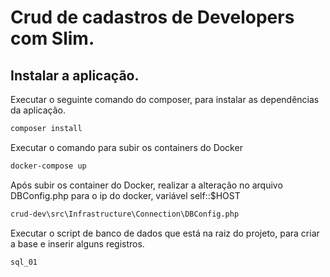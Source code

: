 # Crud de cadastros de Developers com Slim.

## Instalar a aplicação.

Executar o seguinte comando do composer, para instalar as dependências da aplicação.

```bash
composer install
```

Executar o comando para subir os containers do Docker

```bash
docker-compose up
```

Após subir os container do Docker, realizar a alteração no arquivo DBConfig.php para o ip do docker, variável self::$HOST
```bash
crud-dev\src\Infrastructure\Connection\DBConfig.php
```

Executar o script de banco de dados que está na raiz do projeto, para criar a base e inserir alguns registros.

```bash
sql_01
```